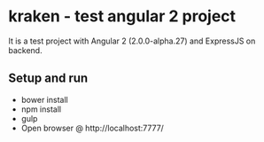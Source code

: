 # kraken - test angular 2 project

It is a test project with Angular 2 (2.0.0-alpha.27) and ExpressJS on backend.

## Setup and run

* bower install
* npm install
* gulp
* Open browser @ http://localhost:7777/

